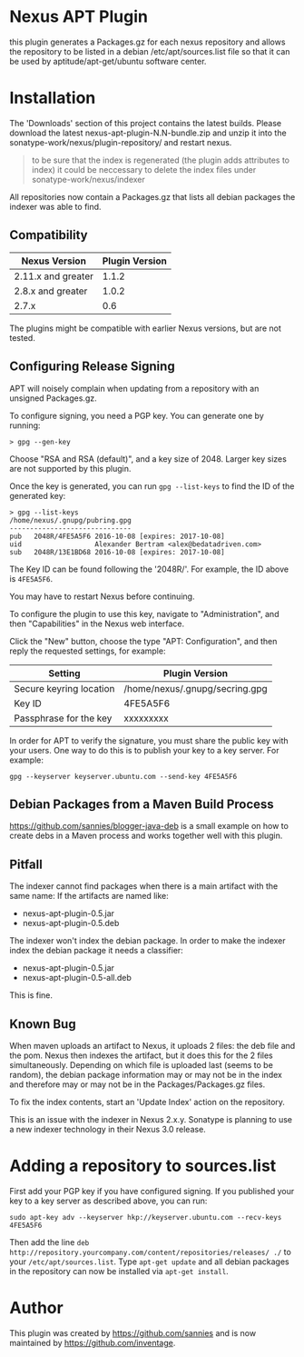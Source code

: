 Nexus APT Plugin
================

this plugin generates a Packages.gz for each nexus repository and allows the repository to be 
listed in a debian /etc/apt/sources.list file so that it can be used by aptitude/apt-get/ubuntu 
software center.

Installation
============

The 'Downloads' section of this project contains the latest builds. Please download the latest 
nexus-apt-plugin-N.N-bundle.zip and unzip it into the sonatype-work/nexus/plugin-repository/
and restart nexus.

> to be sure that the index is regenerated (the plugin adds attributes to index) it could be 
neccessary to delete the index files under sonatype-work/nexus/indexer

All repositories now contain a Packages.gz that lists all debian packages the indexer was able 
to find.

Compatibility
-------------

| Nexus Version      | Plugin Version |
| ------------------ | -------------- |
| 2.11.x and greater | 1.1.2          |
| 2.8.x and greater  | 1.0.2          |
| 2.7.x              | 0.6            |

The plugins might be compatible with earlier Nexus versions, but are not tested.


Configuring Release Signing
---------------------------

APT will noisely complain when updating from a repository with an unsigned
Packages.gz. 

To configure signing, you need a PGP key. You can generate one by running:

    > gpg --gen-key
   
Choose "RSA and RSA (default)", and a key size of 2048. Larger key sizes are
not supported by this plugin.

Once the key is generated, you can run `gpg --list-keys` to find the 
ID of the generated key:

    > gpg --list-keys
    /home/nexus/.gnupg/pubring.gpg
    ------------------------------
    pub   2048R/4FE5A5F6 2016-10-08 [expires: 2017-10-08]
    uid                  Alexander Bertram <alex@bedatadriven.com>
    sub   2048R/13E1BD68 2016-10-08 [expires: 2017-10-08]

The Key ID can be found following the '2048R/'. For example, the ID above
is `4FE5A5F6`.

You may have to restart Nexus before continuing.

To configure the plugin to use this key, navigate to "Administration", 
and then "Capabilities" in the Nexus web interface.

Click the "New" button, choose the type "APT: Configuration", and then
reply the requested settings, for example:

| Setting                  | Plugin Version                  |
| ------------------------ | ------------------------------- |
| Secure keyring location  | /home/nexus/.gnupg/secring.gpg  |
| Key ID                   | 4FE5A5F6                        |
| Passphrase for the key   | xxxxxxxxx                       |


In order for APT to verify the signature, you must share the public 
key with your users. One way to do this is to publish your key to
a key server. For example:

    gpg --keyserver keyserver.ubuntu.com --send-key 4FE5A5F6


Debian Packages from a Maven Build Process
------------------------------------------
https://github.com/sannies/blogger-java-deb is a small example on how to create debs in a 
Maven process and works together well with this plugin.


Pitfall
-------

The indexer cannot find packages when there is a main artifact with the same name:
If the artifacts are named like:

-  nexus-apt-plugin-0.5.jar
-  nexus-apt-plugin-0.5.deb

The indexer won't index the debian package. In order to make the indexer index the debian 
package it needs a classifier:

-  nexus-apt-plugin-0.5.jar
-  nexus-apt-plugin-0.5-all.deb

This is fine.

Known Bug
---------

When maven uploads an artifact to Nexus, it uploads 2 files: the deb file
and the pom. Nexus then indexes the artifact, but it does this for the 2 files simultaneously.
Depending on which file is uploaded last (seems to be random), the debian package information
may or may not be in the index and therefore may or may not be in the Packages/Packages.gz
files.

To fix the index contents, start an 'Update Index' action on the repository.

This is an issue with the indexer in Nexus 2.x.y. Sonatype is planning to use a new indexer
technology in their Nexus 3.0 release.

Adding a repository to sources.list
===================================

First add your PGP key if you have configured signing. If you published your key
to a key server as described above, you can run:

    sudo apt-key adv --keyserver hkp://keyserver.ubuntu.com --recv-keys 4FE5A5F6

Then add the line `deb http://repository.yourcompany.com/content/repositories/releases/ ./`
to your `/etc/apt/sources.list`. Type `apt-get update` and all debian packages in the repository
can now be installed via `apt-get install`.

Author
======

This plugin was created by https://github.com/sannies and is now maintained by https://github.com/inventage.
